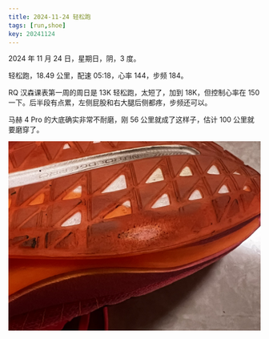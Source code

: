 ```yaml
---
title: 2024-11-24 轻松跑
tags: [run,shoe]
key: 20241124
---
```


2024 年 11 月 24 日，星期日，阴，3 度。

轻松跑，18.49 公里，配速 05:18，心率 144，步频 184。

<!--more-->

RQ 汉森课表第一周的周日是 13K 轻松跑，太短了，加到 18K，但控制心率在 150 一下。后半段有点累，左侧屁股和右大腿后侧都疼，步频还可以。

马赫 4 Pro 的大底确实非常不耐磨，刚 56 公里就成了这样子，估计 100 公里就要磨穿了。

![56 公里的马赫 4 Pro 大底](assets/images/blog/2024-11-24-马赫-4-Pro-大底.JPEG)

<div class="strava-embed-placeholder" data-embed-type="activity" data-embed-id="12968515029" data-style="standard" data-from-embed="false"></div><script src="https://strava-embeds.com/embed.js"></script>
